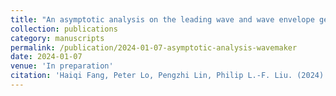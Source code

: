 ```yaml
---
title: "An asymptotic analysis on the leading wave and wave envelope generated by a wavemaker"
collection: publications
category: manuscripts
permalink: /publication/2024-01-07-asymptotic-analysis-wavemaker
date: 2024-01-07
venue: 'In preparation'
citation: 'Haiqi Fang, Peter Lo, Pengzhi Lin, Philip L.-F. Liu. (2024). &quot;An asymptotic analysis on the leading wave and wave envelope generated by a wavemaker.&quot; In preparation.'
---
```


